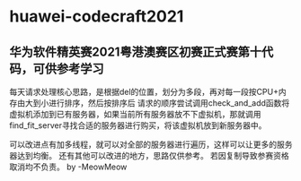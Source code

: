 # huawei-codecraft2021
华为软件精英赛2021粤港澳赛区初赛正式赛第十代码，可供参考学习
-----
每天请求处理核心思路，是根据del的位置，划分为多段，再对每一段按CPU+内存由大到小进行排序，然后按排序后
请求的顺序尝试调用check_and_add函数将虚拟机添加到已有服务器，如果当前所有服务器放不下虚拟机，那就调用
find_fit_server寻找合适的服务器进行购买，将该虚拟机放到新服务器中。


可以改进点有加多线程，就可以对全部的服务器进行遍历，这样可以让更多的服务器达到均衡。
还有其他可以改进的地方，思路仅供参考。
若因复制导致参赛资格取消均不负责。
by -MeowMeow
 
